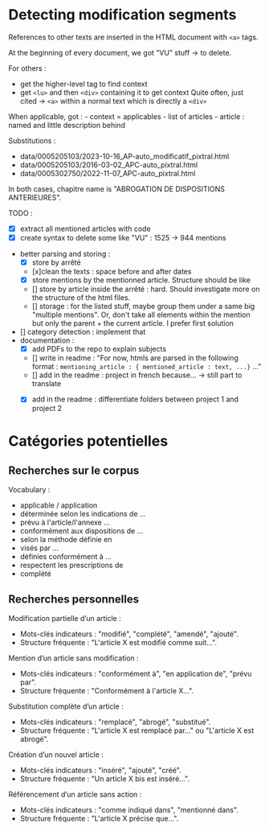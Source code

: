 # Detecting modification segments

References to other texts are inserted in the HTML document with ```<a>``` tags.

At the beginning of every document, we got "VU" stuff -> to delete.

For others : 
- get the higher-level tag to find context 
- get ```<lu>``` and then ```<div>``` containing it to get context
Quite often, just cited -> ```<a>``` within a normal text which is directly a ```<div>```

When applicable, got : 
    - context = applicables
    - list of articles 
    - article : named and little description behind


Substitutions : 
- data/0005205103/2023-10-16_AP-auto_modificatif_pixtral.html
- data/0005205103/2016-03-02_APC-auto_pixtral.html
- data/0005302750/2022-11-07_APC-auto_pixtral.html

In both cases, chapitre name is "ABROGATION DE DISPOSITIONS ANTERIEURES".


TODO : 
- [x] extract all mentioned articles with code 
- [x] create syntax to delete some like "VU" : 1525 -> 944 mentions
- better parsing and storing : 
    - [x] store by arrêté 
    - [x]clean the texts : space before and after dates
    - [x] store mentions by the mentionned article. Structure should be like 
    - [] store by article inside the arrêté : hard. Should investigate more on the structure of the html files.
    - [] storage : for the listed stuff, maybe group them under a same big "multiple mentions". Or, don't take all elements within the mention but only the parent + the current article. I prefer first solution
- [] category detection : implement that
- documentation : 
    - [x] add PDFs to the repo to explain subjects
    - [] write in readme : "For now, htmls are parsed in the following format : ```mentioning_article : { mentioned_article : text, ...}``` ..."
    - [] add in the readme : project in french because... -> still part to translate
    - [x] add in the readme : differentiate folders between project 1 and project 2


# Catégories potentielles

## Recherches sur le corpus 

Vocabulary : 
- applicable / application
- déterminée selon les indications de ...
- prévu à l'article/l'annexe ...
- conformément aux dispositions de ...
- selon la méthode définie en
- visés par ...
- définies conformément à ...
- respectent les prescriptions de
- complété

## Recherches personnelles
Modification partielle d’un article :
- Mots-clés indicateurs : "modifié", "complété", "amendé", "ajouté".
- Structure fréquente : "L'article X est modifié comme suit...".

Mention d’un article sans modification :
- Mots-clés indicateurs : "conformément à", "en application de", "prévu par".
- Structure fréquente : "Conformément à l'article X...".

Substitution complète d’un article :
- Mots-clés indicateurs : "remplacé", "abrogé", "substitué".
- Structure fréquente : "L'article X est remplacé par..." ou "L'article X est abrogé".

Création d’un nouvel article :
- Mots-clés indicateurs : "inséré", "ajouté", "créé".
- Structure fréquente : "Un article X bis est inséré...".

Référencement d’un article sans action :
- Mots-clés indicateurs : "comme indiqué dans", "mentionné dans".
- Structure fréquente : "L'article X précise que...".